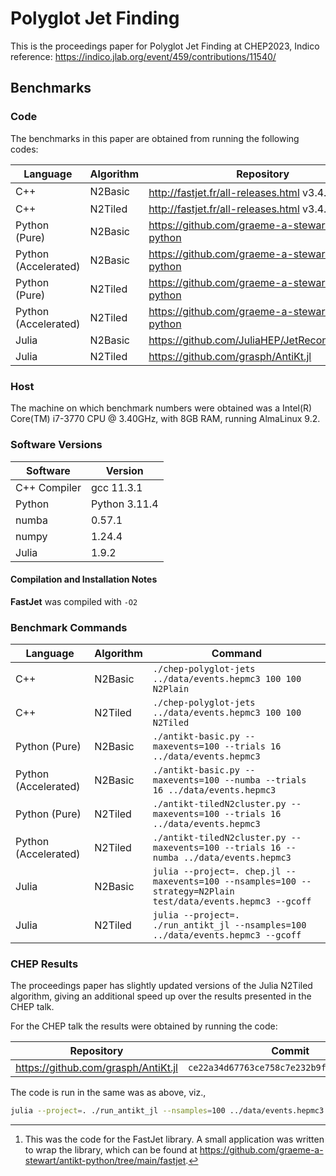# Polyglot Jet Finding

This is the proceedings paper for Polyglot Jet Finding at CHEP2023, Indico reference: <https://indico.jlab.org/event/459/contributions/11540/>

## Benchmarks

### Code

The benchmarks in this paper are obtained from running the following codes:

| Language | Algorithm | Repository | Commit |
|---|---|---|---|
| C++ | N2Basic | <http://fastjet.fr/all-releases.html> v3.4.1 [^1] | - |
| C++ | N2Tiled | <http://fastjet.fr/all-releases.html> v3.4.1 | - |
| Python (Pure) | N2Basic | https://github.com/graeme-a-stewart/antikt-python | `5f3b5d636a4d12156f3925eeb7aa0a454ae0746a` |
| Python (Accelerated) | N2Basic | https://github.com/graeme-a-stewart/antikt-python | `5f3b5d636a4d12156f3925eeb7aa0a454ae0746a` |
| Python (Pure) | N2Tiled | https://github.com/graeme-a-stewart/antikt-python | `5f3b5d636a4d12156f3925eeb7aa0a454ae0746a` |
| Python (Accelerated) | N2Tiled | https://github.com/graeme-a-stewart/antikt-python | `5f3b5d636a4d12156f3925eeb7aa0a454ae0746a` |
| Julia | N2Basic | https://github.com/JuliaHEP/JetReconstruction.jl | `b79b941764f29b996fc7fe49c96cd29b439fbeaf` |
| Julia | N2Tiled | <https://github.com/grasph/AntiKt.jl> | `ce22a34d67763ce758c7e232b9f7f44bc2506e61` |

[^1]: This was the code for the FastJet library. A small application was written to wrap the library, which can be found at <https://github.com/graeme-a-stewart/antikt-python/tree/main/fastjet>.

### Host

The machine on which benchmark numbers were obtained was a Intel(R) Core(TM) i7-3770 CPU @ 3.40GHz, with 8GB RAM, running AlmaLinux 9.2.

### Software Versions

| Software | Version |
|---|---|
| C++ Compiler | gcc 11.3.1 |
| Python | Python 3.11.4 |
| numba | 0.57.1 |
| numpy | 1.24.4 |
| Julia | 1.9.2 |

#### Compilation and Installation Notes

**FastJet** was compiled with `-O2`

### Benchmark Commands

| Language | Algorithm | Command |
|---|---|---|
| C++ | N2Basic | `./chep-polyglot-jets ../data/events.hepmc3 100 100 N2Plain` |
| C++ | N2Tiled | `./chep-polyglot-jets ../data/events.hepmc3 100 100 N2Tiled` |
| Python (Pure) | N2Basic | `./antikt-basic.py --maxevents=100 --trials 16 ../data/events.hepmc3` |
| Python (Accelerated) | N2Basic | `./antikt-basic.py --maxevents=100 --numba --trials 16 ../data/events.hepmc3` |
| Python (Pure) | N2Tiled | `./antikt-tiledN2cluster.py --maxevents=100 --trials 16 ../data/events.hepmc3` |
| Python (Accelerated) | N2Tiled | `./antikt-tiledN2cluster.py --maxevents=100 --trials 16 --numba ../data/events.hepmc3` |
| Julia | N2Basic | `julia --project=. chep.jl --maxevents=100 --nsamples=100 --strategy=N2Plain test/data/events.hepmc3 --gcoff` |
| Julia | N2Tiled | `julia --project=. ./run_antikt_jl --nsamples=100 ../data/events.hepmc3 --gcoff` |

### CHEP Results

The proceedings paper has slightly updated versions of the Julia N2Tiled algorithm, giving an additional speed up over the results presented in the CHEP talk.

For the CHEP talk the results were obtained by running the code:

| Repository | Commit |
|---|---|
| <https://github.com/grasph/AntiKt.jl> | `ce22a34d67763ce758c7e232b9f7f44bc2506e61` |

The code is run in the same was as above, viz.,

```sh
julia --project=. ./run_antikt_jl --nsamples=100 ../data/events.hepmc3 --gcoff
```
